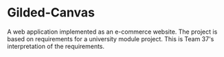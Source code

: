 # Gilded-Canvas
A web application implemented as an e-commerce website. The project is based on requirements for a university module project. This is Team 37's interpretation of the requirements.
